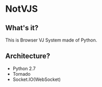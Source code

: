 NotVJS
======

What's it?
----------

 This is Browser VJ System made of Python.


Architecture?
-------------

* Python 2.7
* Tornado
* Socket.IO(WebSocket)

